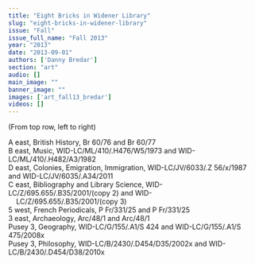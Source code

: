 ```yaml
---
title: "Eight Bricks in Widener Library"
slug: "eight-bricks-in-widener-library"
issue: "Fall"
issue_full_name: "Fall 2013"
year: "2013"
date: "2013-09-01"
authors: ['Danny Bredar']
section: "art"
audio: []
main_image: ""
banner_image: ""
images: ['art_fall13_bredar']
videos: []
---
```

(From top row, left to right)

A east, British History, Br 60/76 and Br 60/77  
B east, Music, WID-LC/ML/410/.H476/W5/1973 and WID-LC/ML/410/.H482/A3/1982  
D east, Colonies, Emigration, Immigration, WID-LC/JV/6033/.Z 56/x/1987 and WID-LC/JV/6035/.A34/2011  
C east, Bibliography and Library Science, WID-LC/Z/695.655/.B35/2001/(copy 2) and WID-  
    LC/Z/695.655/.B35/2001/(copy 3)  
5 west, French Periodicals, P Fr/331/25 and P Fr/331/25  
3 east, Archaeology, Arc/48/1 and Arc/48/1  
Pusey 3, Geography, WID-LC/G/155/.A1/S 424 and WID-LC/G/155/.A1/S 475/2008x  
Pusey 3, Philosophy, WID-LC/B/2430/.D454/D35/2002x and WID-LC/B/2430/.D454/D38/2010x

